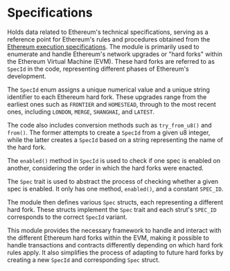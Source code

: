 # Specifications

Holds data related to Ethereum's technical specifications, serving as a reference point for Ethereum's rules and procedures obtained from the [Ethereum execution specifications](https://github.com/ethereum/execution-specs). The module is primarily used to enumerate and handle Ethereum's network upgrades or "hard forks" within the Ethereum Virtual Machine (EVM). These hard forks are referred to as `SpecId` in the code, representing different phases of Ethereum's development.

The `SpecId` enum assigns a unique numerical value and a unique string identifier to each Ethereum hard fork. These upgrades range from the earliest ones such as `FRONTIER` and `HOMESTEAD`, through to the most recent ones, including `LONDON`, `MERGE`, `SHANGHAI`, and `LATEST`.

The code also includes conversion methods such as `try_from_u8()` and `from()`. The former attempts to create a `SpecId` from a given u8 integer, while the latter creates a `SpecId` based on a string representing the name of the hard fork.

The `enabled()` method in `SpecId` is used to check if one spec is enabled on another, considering the order in which the hard forks were enacted.

The `Spec` trait is used to abstract the process of checking whether a given spec is enabled. It only has one method, `enabled()`, and a constant `SPEC_ID`.

The module then defines various `Spec` structs, each representing a different hard fork. These structs implement the `Spec` trait and each strut's `SPEC_ID` corresponds to the correct `SpecId` variant.

This module provides the necessary framework to handle and interact with the different Ethereum hard forks within the EVM, making it possible to handle transactions and contracts differently depending on which hard fork rules apply. It also simplifies the process of adapting to future hard forks by creating a new `SpecId` and corresponding `Spec` struct.
